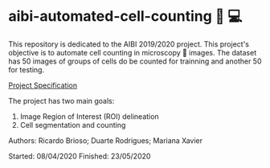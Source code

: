 # aibi-automated-cell-counting 🔬 💻
This repository is dedicated to the AIBI 2019/2020 project. This project's objective is to automate cell counting in microscopy 🔬 images.
The dataset has 50 images of groups of cells do be counted for trainning and another 50 for testing.

[Project Specification](../AIBI-ProjectPresentation_2019-20.pdf)

The project has two main goals:
1. Image Region of Interest (ROI) delineation
2. Cell segmentation and counting

Authors:
Ricardo Brioso;
Duarte Rodrigues;
Mariana Xavier

Started: 08/04/2020
Finished: 23/05/2020
